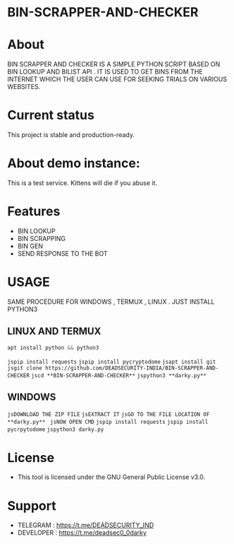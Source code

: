 # BIN-SCRAPPER-AND-CHECKER
# About

BIN SCRAPPER AND CHECKER IS A SIMPLE PYTHON SCRIPT BASED ON BIN LOOKUP AND BILIST API . 
IT IS USED TO GET BINS FROM THE INTERNET WHICH THE USER CAN USE FOR SEEKING TRIALS ON VARIOUS WEBSITES.


# Current status


This project is stable and production-ready.

# About demo instance: 

This is a test service. Kittens will die if you abuse it.

# Features

* BIN LOOKUP
* BIN SCRAPPING
* BIN GEN
* SEND RESPONSE TO THE BOT

# USAGE 
SAME PROCEDURE FOR WINDOWS , TERMUX , LINUX . JUST INSTALL PYTHON3 

## LINUX AND  TERMUX
```js
apt install python && python3
```
```jspip install requests```
```jspip install pycryptodome```
```jsapt install git```
```jsgit clone https://github.com/DEADSECURITY-INDIA/BIN-SCRAPPER-AND-CHECKER```
```jscd **BIN-SCRAPPER-AND-CHECKER**```
```jspython3 **darky.py** ```

## WINDOWS
```jsDOWNLOAD THE ZIP FILE```
```jsEXTRACT IT```
```jsGO TO THE FILE LOCATION OF **darky.py** ```
```jsNOW OPEN CMD``` 
```jspip install requests```
```jspip install pycrpytodome```
```jspython3 darky.py```

# License

* This tool is licensed under the GNU General Public License v3.0.

# Support

* TELEGRAM : https://t.me/DEADSECURITY_IND
* DEVELOPER : https://t.me/deadsec0_0darky
